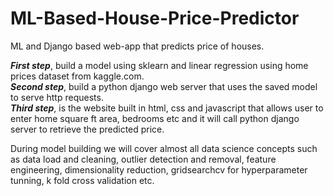 # ML-Based-House-Price-Predictor
 ML and Django based web-app that predicts price of houses.
 
***First step***, build a model using sklearn and linear regression using home prices dataset from kaggle.com.  
***Second step***, build a python django web server that uses the saved model to serve http requests.  
***Third step***, is the website built in html, css and javascript that allows user to enter home square ft area, bedrooms etc and it will call python django server to retrieve the predicted price.  

During model building we will cover almost all data science concepts such as data load and cleaning, outlier detection and removal, feature engineering, dimensionality reduction, gridsearchcv for hyperparameter tunning, k fold cross validation etc.
